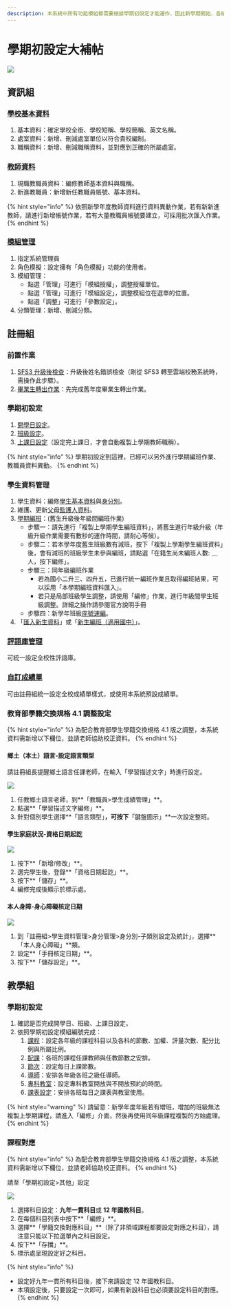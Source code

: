 ```yaml
---
description: 本系統中所有功能模組都需要根據學期初設定才能運作，因此新學期開始，各組長身兼重負，請參考下列流程說明設定。
---
```


# 學期初設定大補帖

![](../.gitbook/assets/zu-chang-zuo-ye-liu-cheng-tu.png)

## 資訊組

### [學校基本資料](../xi-guan-li-mo/school.md)

1. 基本資料：確定學校全銜、學校短稱、學校簡稱、英文名稱。
2. 處室資料：新增、刪減處室單位以符合貴校編制。
3. 職稱資料：新增、刪減職稱資料，並對應到正確的所屬處室。

### [教師資料](../jiao/jiao-liao.md)

1. 現職教職員資料：編修教師基本資料與職稱。
2. 新進教職員：新增新任教職員帳號、基本資料。

{% hint style="info" %}
依照新學年度教師資料進行資料異動作業，若有新新進教師，請進行新增帳號作業，若有大量教職員帳號要建立，可採用批次匯入作業。
{% endhint %}

### [模組管理](../xi-guan-li-mo/module.md)

1. 指定系統管理員
2. 角色模擬：設定擁有「角色模擬」功能的使用者。
3. 模組管理：
   * 點選「管理」可進行「模組授權」，調整授權單位。
   * 點選「管理」可進行「模組設定」，調整模組位在選單的位置。
   * 點選「調整」可進行「參數設定」。
4. 分類管理：新增、刪減分類。

## 註冊組

### **前置作業**

1. [SFS3 升級後檢查](../xi-guan-li-mo/system.md#sfs3-sheng-cha)：升級後姓名錯誤檢查（剛從 SFS3 轉至雲端校務系統時，需操作此步驟）。
2. [畢業生轉出作業](../jiao/sheng-liao-guan-li.md#chu-1)：先完成舊年度畢業生轉出作業。

### 學期初設定

1. [開學日設定](../jiao/qi-chu-ding.md#1-ri)。
2. [班級設定](../jiao/qi-chu-ding.md#2-ban)。
3. [上課日設定](../jiao/qi-chu-ding.md#3-shang-ri)（設定完上課日，才會自動複製上學期教師職稱）。

{% hint style="info" %}
學期初設定到這裡，已經可以另外進行學期編班作業、教職員資料異動。
{% endhint %}

### 學生資料管理

1. 學生資料：編修[學生基本資料](../jiao/sheng-liao-guan-li.md#sheng-liao)與[身分別](../jiao/sheng-liao-guan-li.md#shen-fen-guan-li)。
2. 維護、更新[父母監護人資料](../jiao/sheng-liao-guan-li.md#fu-mu-ren-liao)。
3. [學期編班](../jiao/sheng-liao-guan-li.md#qi-ban)：\(舊生升級後年級間編班作業\)
   * 步驟一：請先進行「複製上學期學生編班資料」，將舊生進行年級升級（年級升級作業需要有數秒的運作時間，請耐心等候）。
   * 步驟二：若本學年度舊生班級數有減班，按下「複製上學期學生編班資料」後，會有減班的班級學生未參與編班，請點選「在籍生尚未編班人數: ＿人，按下編修」。
   * 步驟三：同年級編班作業
     * 若為國小二升三、四升五，已進行統一編班作業且取得編班結果，可以採用「本學期編班資料匯入」。
     * 若只是局部班級學生調整，請使用「編修」作業，進行年級間學生班級調整。詳細之操作請參閱官方說明手冊
   * 步驟四：新學年班級[座號速編](../jiao/sheng-liao-guan-li.md#zuo-su)。
4. 「[匯入新生資料](../jiao/sheng-liao-guan-li.md#ru-xin-sheng-liao)」或「[新生編班（適用國中）](../jiao/xin-sheng-ban-yong-zhong.md)」。

### [評語庫管理](../jiao/cheng-he-guan-li.md#guan-li)

可統一設定全校性評語庫。

### [自訂成績單](../jiao/cheng-guan-li.md#zi-cheng)

可由註冊組統一設定全校成績單樣式，或使用本系統預設成績單。

### 教育部學籍交換規格 4.1 調整設定

{% hint style="info" %}
為配合教育部學生學籍交換規格 4.1 版之調整，本系統資料需新增以下欄位，並請老師協助校正資料。
{% endhint %}

#### 鄉土（本土）語言-設定語言類型

請註冊組長提醒鄉土語言任課老師，在輸入「學習描述文字」時進行設定。

![](../.gitbook/assets/ben-tu-yu-yan.png)

1. 任教鄉土語言老師，到**「教職員&gt;學生成績管理」**。
2. 點選**「學習描述文字編修」**。
3. 針對個別學生選擇**「語言類型」**，可按下**「鍵盤圖示」**一次設定整班。

#### 學生家庭狀況-資格日期起訖

![](../.gitbook/assets/shen-fen-bie.png)

1. 按下**「新增/修改」**。
2. 選完學生後，登錄**「資格日期起訖」**。
3. 按下**「儲存」**。
4. 編修完成後顯示於標示處。

#### 本人身障-身心障礙核定日期

![](../.gitbook/assets/ben-ren-shen-zhang-shou-ce-ri-qi.png)

1. 到「註冊組&gt;學生資料管理&gt;身分管理&gt;身分別-子類別設定及統計」，選擇**「本人身心障礙」**類。
2. 設定**「手冊核定日期」**。
3. 按下**「儲存設定」**。

## 教學組

### 學期初設定

1. 確認是否完成開學日、班級、上課日設定。
2. 依照學期初設定模組編號完成：
   1. [課程](../jiao/qi-chu-ding.md#4-cheng)：設定各年級的課程科目以及各科的節數、加權、評量次數、配分比例與所屬比例。
   2. [配課](../jiao/qi-chu-ding.md#5-pei)：各班的課程任課教師與任教節數之安排。
   3. [節次](../jiao/qi-chu-ding.md#6-ci)：設定每日上課節數。
   4. [導師](../jiao/qi-chu-ding.md#7)：安排各年級各班之級任導師。
   5. [專科教室](../jiao/qi-chu-ding.md#8-ke-jiao-shi)：設定專科教室開放與不開放預約的時間。
   6. [課表設定](../jiao/qi-chu-ding.md#9-biao)：安排各班每日之課表與教室使用。

{% hint style="warning" %}
請留意：新學年度年級若有增班，增加的班級無法複製上學期課程，請進入「編修」介面，然後再使用同年級課程複製的方始處理。
{% endhint %}

### 課程對應

{% hint style="info" %}
為配合教育部學生學籍交換規格 4.1 版之調整，本系統資料需新增以下欄位，並請老師協助校正資料。
{% endhint %}

請至「學期初設定&gt;其他」設定

![](../.gitbook/assets/ke-cheng-dui-ying.png)

1. 選擇科目設定：**九年一貫科目**或 **12 年國教科目**。
2. 在每個科目列表中按下**「編修」**。
3. 選擇**「學籍交換對應科目」**（除了非領域課程都要設定對應之科目），請注意只能以下拉選單內之科目設定。
4. 按下**「存擋」**。
5. 標示處呈現設定好之科目。

{% hint style="info" %}
* 設定好九年一貫所有科目後，接下來請設定 12 年國教科目。
* 本項設定後，只要設定一次即可，如果有新設科目也必須要設定科目的對應。
{% endhint %}

